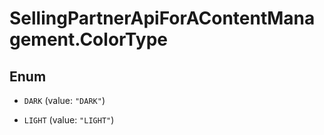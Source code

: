 # SellingPartnerApiForAContentManagement.ColorType

## Enum


* `DARK` (value: `"DARK"`)

* `LIGHT` (value: `"LIGHT"`)


